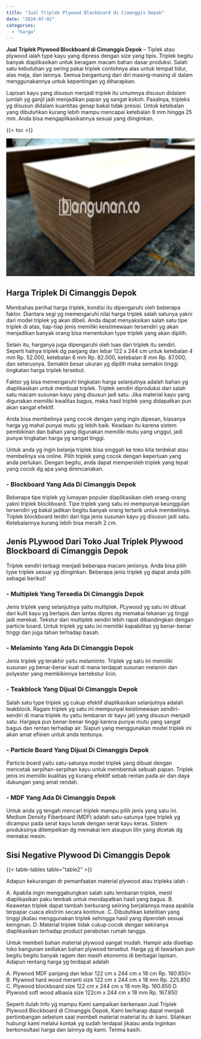 ```yaml
---
title: "Jual Triplek Plywood Blockboard di Cimanggis Depok"
date: "2024-07-02"
categories: 
  - "harga"
---
```


**Jual Triplek Plywood Blockboard di Cimanggis Depok** – Tiplek atau plywood ialah type kayu yang dipress dengan size yang tipis. Triplek begitu banyak diaplikasikan untuk beragam macam bahan dasar produksi. Salah satu kebutuhan yg sering pakai triplek contohnya alas untuk tempat tidur, alas meja, dan lainnya. Semua bergantung dari diri masing-masing di dalam menggunakannya untuk kepentingan yg diharapkan.

Lapisan kayu yang disusun menjadi triplek itu umumnya disusun didalam jumlah yg ganjil jadi menjadikan papan yg sangat kokoh. Pasalnya, tripleks yg disusun didalam kuantitas genap bakal tidak presisi. Untuk ketebalan yang dibutuhkan kurang lebih mampu mencapai ketebalan 9 mm hingga 25 mm. Anda bisa mengaplikasikannya sesuai yang diinginkan.

{{< toc >}}

![Jual Triplek Plywood Blockboard di Cimanggis Depok](/images/jual-triplek-murah-41.png)

## Harga Triplek Di Cimanggis Depok

Membahas perihal harga triplek, kondisi itu dipengaruhi oleh beberapa faktor. Diantara segi yg memengaruhi nilai harga triplek salah satunya yakni dari model triplek yg akan dibeli. Anda dapat menyaksikan salah satu tipe triplek di atas, tiap-tiap jenis memiliki keistimewaan tersendiri yg akan menjadikan banyak orang bisa menentukan type triplek yang akan dipilih.

Selain itu, harganya juga dipengaruhi oleh luas dari triplek itu sendiri. Seperti halnya triplek dg panjang dan lebar 122 x 244 cm untuk ketebalan 4 mm Rp. 52.000, ketebalan 6 mm Rp. 82.000, ketebalan 8 mm Rp. 87.000, dan seterusnya. Semakin besar ukuran yg dipilih maka semakin tinggi tingkatan harga triplek tersebut.

Faktor yg bisa memengaruhi tingkatan harga selanjutnya adalah bahan yg diaplikasikan untuk membuat triplek. Triplek sendiri diproduksi dari salah satu macam susunan kayu yang disusun jadi satu. Jika material kayu yang digunakan memiliki kwalitas bagus, maka hasil triplek yang didapatkan pun akan sangat efektif.

Anda bisa membelinya yang cocok dengan yang ingin dipesan, biasanya harga yg mahal punyai mutu yg lebih baik. Keadaan itu karena sistem pembikinan dan bahan yang digunakan memiliki mutu yang unggul, jadi punyai tingkatan harga yg sangat tinggi.

Untuk anda yg ingin belanja triplek bisa singgah ke toko kita terdekat atau membelinya via online. Pilih triplek yang cocok dengan keperluan yang anda perlukan. Dengan begitu, anda dapat memperoleh triplek yang tepat yang cocok dg apa yang direncanakan.

### \- Blockboard Yang Ada Di Cimanggis Depok

Beberapa tipe triplek yg lumayan populer diaplikasikan oleh orang-orang yakni triplek blockboard. Tipe triplek yang satu ini mempunyai keunggulan tersendiri yg bakal jadikan begitu banyak orang tertarik untuk membelinya. Triplek blockboard terdiri dari tiga jenis susunan kayu yg disusun jadi satu. Ketebalannya kurang lebih bisa meraih 2 cm.

## Jenis PLywood Dari Toko Jual Triplek Plywood Blockboard di Cimanggis Depok

Triplek sendiri terbagi menjadi beberapa macam jenisnya. Anda bisa pilih type triplek sesuai yg diinginkan. Beberapa jenis triplek yg dapat anda pilih sebagai berikut!

### \- Multiplek Yang Tersedia Di Cimanggis Depok

Jenis triplek yang selanjutnya yaitu multiplek. PLywood yg satu ini dibuat dari kulit kayu yg berlapis dan lantas dipres dg memakai tekanan yg tinggi jadi merekat. Tekstur dari multiplek sendiri lebih rapat dibandingkan dengan particle board. Untuk triplek yg satu ini memiliki kapabilitas yg benar-benar tinggi dan juga tahan terhadap basah.

### \- Melaminto Yang Ada Di Cimanggis Depok

Jenis triplek yg terakhir yaitu melaminto. Triplek yg satu ini memiliki susunan yg benar-benar kuat di mana terdapat susunan melamin dan polyester yang membikinnya bertekstur licin.

### \- Teakblock Yang Dijual Di Cimanggis Depok

Salah satu type triplek yg cukup efektif diaplikasikan selanjutnya adalah teakblock. Ragam triplek yg satu ini mempunyai keistimewaan sendiri-sendiri di mana triplek itu yaitu lembaran dr kayu jati yang disusun menjadi satu. Hargaya pun benar-benar tinggi karena punyai mutu yang sangat bagus dan rentan terhadap air. Siapun yang menggunakan model triplek ini akan amat efisien untuk anda tentunya.

### \- Particle Board Yang Dijual Di Cimanggis Depok

Particle board yaitu satu-satunya model triplek yang dibuat dengan mencetak serpihan-serpihan kayu untuk membentuk sebuah papan. Triplek jenis ini memiliki kualitas yg kurang efektif sebab rentan pada air dan daya dukungan yang amat rendah.

### \- MDF Yang Ada Di Cimanggis Depok

Untuk anda yg tengah mencari triplek mampu pilih jenis yang satu ini. Medium Density Fiberboard (MDF) adalah satu-satunya type triplek yg dicampur pada serat kayu lunak dengan serat kayu keras. Sistem produksinya ditempelkan dg memakai lem ataupun lilin yang dicetak dg memakai mesin.

## Sisi Negative Plywood Di Cimanggis Depok

{{< table-tables table="table2" >}}

Adapun kekurangan dr pemanfaatan material plywood atau tripleks ialah :

A. Apabila ingin menggabungkan salah satu lembaran triplek, mesti diaplikasikan paku tembak untuk mendapatkan hasil yang bagus. B. Keawetan triplek dapat tambah berkurang seiiring berjalannya masa apabila terpapar cuaca ekstrim secara kontinue. C. Dibutuhkan ketelitian yang tinggi jikalau menggunakan triplek sehingga hasil yang diperoleh sesuai keinginan. D. Material triplek tidak cukup cocok dengan sekiranya diaplikasikan terhadap product perabotan rumah tangga.

Untuk membeli bahan material plywood sangat mudah. Hampir ada disetiap toko bangunan sediakan bahan plywood tersebut. Harga yg di tawarkan pun begitu begitu banyak ragam dan masih ekonomis di berbagai lapisan. Adapun rentang harga yg terdapat adalah

A. Plywood MDF panjang dan lebar 122 cm x 244 cm x 18 cm Rp. 180.850< B. Plywood hard wood meranti size 122 cm x 244 cm x 18 mm Rp. 225.850 C. Plywood blockboard size 122 cm x 244 cm x 18 mm Rp. 160.850 D. Plywood soft wood albasia size 122cm x 244 cm x 18 mm Rp. 167.850

Seperti itulah Info yg mampu Kami sampaikan berkenaan Jual Triplek Plywood Blockboard di Cimanggis Depok, Kami berharap dapat menjadi pertimbangan sebelum saat membeli material material itu dr kami. Silahkan hubungi kami melalui kontak yg sudah terdapat jikalau anda inginkan berkonsultasi harga dan lainnya dg kami. Terima kasih.
